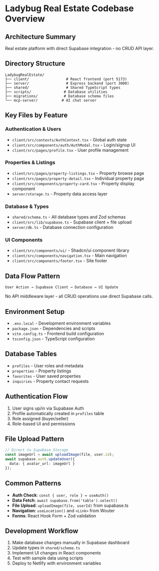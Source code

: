 # Ladybug Real Estate Codebase Overview

## Architecture Summary
Real estate platform with direct Supabase integration - no CRUD API layer.

## Directory Structure
```
LadybugRealEstate/
├── client/                 # React frontend (port 5173)
├── server/                 # Express backend (port 3000)  
├── shared/                 # Shared TypeScript types
├── scripts/               # Database utilities
├── migrations/            # Database schema files
└── mcp-server/           # AI chat server
```

## Key Files by Feature

### Authentication & Users
- `client/src/contexts/AuthContext.tsx` - Global auth state
- `client/src/components/auth/AuthModal.tsx` - Login/signup UI
- `client/src/pages/profile.tsx` - User profile management

### Properties & Listings  
- `client/src/pages/property-listings.tsx` - Property browse page
- `client/src/pages/property-detail.tsx` - Individual property page
- `client/src/components/property-card.tsx` - Property display component
- `server/storage.ts` - Property data access layer

### Database & Types
- `shared/schema.ts` - All database types and Zod schemas
- `client/src/lib/supabase.ts` - Supabase client + file upload
- `server/db.ts` - Database connection configuration

### UI Components
- `client/src/components/ui/` - Shadcn/ui component library
- `client/src/components/navigation.tsx` - Main navigation
- `client/src/components/footer.tsx` - Site footer

## Data Flow Pattern
```
User Action → Supabase Client → Database → UI Update
```

No API middleware layer - all CRUD operations use direct Supabase calls.

## Environment Setup
- `.env.local` - Development environment variables
- `package.json` - Dependencies and scripts
- `vite.config.ts` - Frontend build configuration
- `tsconfig.json` - TypeScript configuration

## Database Tables
- `profiles` - User roles and metadata
- `properties` - Property listings
- `favorites` - User saved properties  
- `inquiries` - Property contact requests

## Authentication Flow
1. User signs up/in via Supabase Auth
2. Profile automatically created in `profiles` table
3. Role assigned (buyer/seller)
4. Role-based UI and permissions

## File Upload Pattern
```typescript
// Direct to Supabase Storage
const imageUrl = await uploadImage(file, user.id);
await supabase.auth.updateUser({
  data: { avatar_url: imageUrl }
});
```

## Common Patterns
- **Auth Check**: `const { user, role } = useAuth()`
- **Data Fetch**: `await supabase.from('table').select()`
- **File Upload**: `uploadImage(file, userId)` from supabase.ts
- **Navigation**: `useLocation()` and `<Link>` from Wouter
- **Forms**: React Hook Form + Zod validation

## Development Workflow
1. Make database changes manually in Supabase dashboard
2. Update types in `shared/schema.ts`
3. Implement UI changes in React components
4. Test with sample data using scripts
5. Deploy to Netlify with environment variables